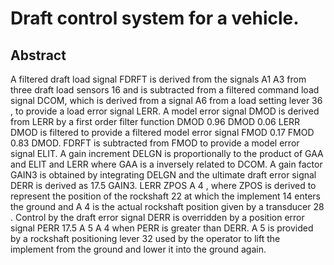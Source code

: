 # Draft control system for a vehicle.

## Abstract
A filtered draft load signal FDRFT is derived from the signals A1 A3 from three draft load sensors 16 and is subtracted from a filtered command load signal DCOM, which is derived from a signal A6 from a load setting lever 36 , to provide a load error signal LERR. A model error signal DMOD is derived from LERR by a first order filter function DMOD 0.96 DMOD 0.06 LERR DMOD is filtered to provide a filtered model error signal FMOD 0.17 FMOD 0.83 DMOD. FDRFT is subtracted from FMOD to provide a model error signal ELIT. A gain increment DELGN is proportionally to the product of GAA and ELIT and LERR where GAA is a inversely related to DCOM. A gain factor GAIN3 is obtained by integrating DELGN and the ultimate draft error signal DERR is derived as 17.5 GAIN3. LERR ZPOS A 4 , where ZPOS is derived to represent the position of the rockshaft 22 at which the implement 14 enters the ground and A 4 is the actual rockshaft position given by a transducer 28 . Control by the draft error signal DERR is overridden by a position error signal PERR 17.5 A 5 A 4 when PERR is greater than DERR. A 5 is provided by a rockshaft positioning lever 32 used by the operator to lift the implement from the ground and lower it into the ground again.